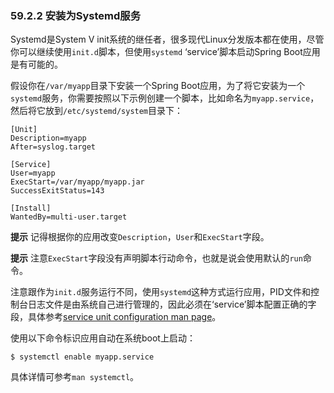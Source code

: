 ### 59.2.2 安装为Systemd服务

Systemd是System V init系统的继任者，很多现代Linux分发版本都在使用，尽管你可以继续使用`init.d`脚本，但使用`systemd` ‘service’脚本启动Spring Boot应用是有可能的。

假设你在`/var/myapp`目录下安装一个Spring Boot应用，为了将它安装为一个`systemd`服务，你需要按照以下示例创建一个脚本，比如命名为`myapp.service`，然后将它放到`/etc/systemd/system`目录下：
```shell
[Unit]
Description=myapp
After=syslog.target

[Service]
User=myapp
ExecStart=/var/myapp/myapp.jar
SuccessExitStatus=143

[Install]
WantedBy=multi-user.target
```
**提示** 记得根据你的应用改变`Description`，`User`和`ExecStart`字段。

**提示** 注意`ExecStart`字段没有声明脚本行动命令，也就是说会使用默认的`run`命令。

注意跟作为`init.d`服务运行不同，使用`systemd`这种方式运行应用，PID文件和控制台日志文件是由系统自己进行管理的，因此必须在‘service’脚本配置正确的字段，具体参考[service unit configuration man page](http://www.freedesktop.org/software/systemd/man/systemd.service.html)。

使用以下命令标识应用自动在系统boot上启动：
```shell
$ systemctl enable myapp.service
```
具体详情可参考`man systemctl`。
